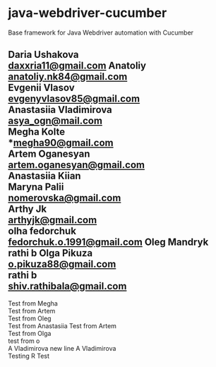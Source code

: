 # java-webdriver-cucumber

Base framework for Java Webdriver automation with Cucumber

Daria Ushakova \
daxxria11@gmail.com
Anatoliy \
anatoliy.nk84@gmail.com \
Evgenii Vlasov \
evgenyvlasov85@gmail.com \
Anastasiia Vladimirova \
asya_ogn@mail.com \
Megha Kolte \
*megha90@gmail.com\
Artem Oganesyan \
artem.oganesyan@gmail.com\
Anastasiia Kiian \
Maryna Palii \
nomerovska@gmail.com \
Arthy Jk \
arthyjk@gmail.com \
olha fedorchuk \
fedorchuk.o.1991@gmail.com
Oleg Mandryk \
rathi b
Olga Pikuza \
o.pikuza88@gmail.com \
rathi b \
shiv.rathibala@gmail.com
---------

Test from Megha \
Test from Artem \
Test from Oleg \
Test from Anastasiia
Test from Artem \
Test from Olga \
test from o \
A Vladimirova
new line 
A Vladimirova \
Testing R
Test
